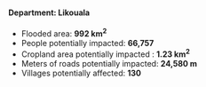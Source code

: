 #### Department: Likouala
- Flooded area: **992 km<sup>2</sup>** 
- People potentially impacted: **66,757**
- Cropland area potentially impacted : **1.23 km<sup>2</sup>**
- Meters of roads potentially impacted: **24,580 m**
- Villages potentially affected: **130**
